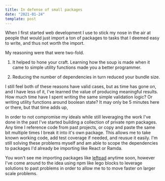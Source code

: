 ```yaml
---
title: In defense of small packages
date: "2021-01-24"
template: post
---
```


When I first started web development I use to stick my nose in the air at people that would
just import a ton of packages to tasks that I deemed easy to write, and thus not worth the import. 

My reasoning were that were two-fold.

1) It helped to hone your craft. Learning how the soup is made when it came to simple utility functions made you a better programmer.

2) Reducing the number of dependencies in turn reduced your bundle size.

I still feel both of these reasons have valid cases, but as time has gone on, and I have less of it, I've learned the value of producing meaningful results. How much time have I spent writing the same simple validation logic? Or writing utility functions around boolean state? It may only be 5 minutes here or there, but that time adds up, 

In order to not compromise my ideals while still leveraging the work I've done in the past I've started building a collection of private npm packages. Any time I reference code from past projects, or copy and paste the same bit multiple times I break it into it's own package. This allows me to take known working code, add test coverage if needed, and reusue it easily. I'm still solving these problems myself and am able to scope the dependencies to packages I'd already be importing like React or Ramda.

You won't see me importing packages like [leftpad](https://qz.com/646467/how-one-programmer-broke-the-internet-by-deleting-a-tiny-piece-of-code/) anytime soon, however I've come around to the idea using npm like lego blocks to leverage solutions to past problems in order to allow me to to move faster on larger scale problems.